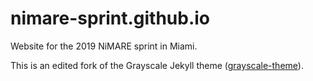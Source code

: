 # nimare-sprint.github.io
Website for the 2019 NiMARE sprint in Miami.

This is an edited fork of the Grayscale Jekyll theme ([grayscale-theme](https://github.com/jeromelachaud/grayscale-theme)).

